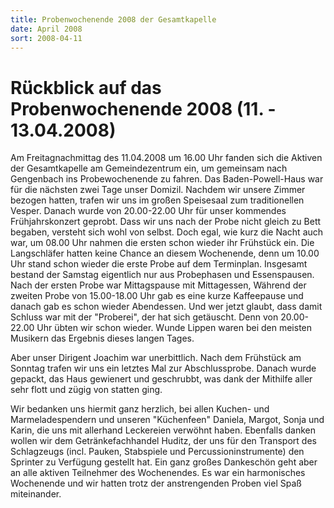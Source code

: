 ```yaml
---
title: Probenwochenende 2008 der Gesamtkapelle
date: April 2008
sort: 2008-04-11
---
```


Rückblick auf das Probenwochenende 2008 (11. - 13.04.2008)
==========================================================

Am Freitagnachmittag des 11.04.2008 um 16.00 Uhr fanden sich die Aktiven der Gesamtkapelle am Gemeindezentrum ein, um gemeinsam nach Gengenbach ins Probewochenende zu fahren. Das Baden-Powell-Haus war für die nächsten zwei Tage unser Domizil. Nachdem wir unsere Zimmer bezogen hatten, trafen wir uns im großen Speisesaal zum traditionellen Vesper. Danach wurde von 20.00-22.00 Uhr für unser kommendes Frühjahrskonzert geprobt. Dass wir uns nach der Probe nicht gleich zu Bett begaben, versteht sich wohl von selbst. Doch egal, wie kurz die Nacht auch war, um 08.00 Uhr nahmen die ersten schon wieder ihr Frühstück ein. Die Langschläfer hatten keine Chance an diesem Wochenende, denn um 10.00 Uhr stand schon wieder die erste Probe auf dem Terminplan. Insgesamt bestand der Samstag eigentlich nur aus Probephasen und Essenspausen. Nach der ersten Probe war Mittagspause mit Mittagessen, Während der  zweiten Probe von 15.00-18.00 Uhr gab es eine kurze Kaffeepause und danach gab es schon wieder Abendessen. Und wer jetzt glaubt, dass damit Schluss war mit der "Proberei", der hat sich getäuscht. Denn von 20.00-22.00 Uhr übten wir schon wieder. Wunde Lippen waren bei den meisten Musikern das Ergebnis dieses langen Tages. 

Aber unser Dirigent Joachim war unerbittlich. Nach dem Frühstück am Sonntag trafen wir uns ein letztes Mal zur Abschlussprobe. Danach wurde gepackt, das Haus gewienert und geschrubbt, was dank der Mithilfe aller sehr flott und zügig von statten ging.

Wir bedanken uns hiermit ganz herzlich, bei allen Kuchen- und Marmeladespendern und  unseren "Küchenfeen" Daniela, Margot, Sonja und Karin, die uns mit allerhand Leckereien verwöhnt haben. Ebenfalls danken wollen wir dem Getränkefachhandel Huditz, der uns für den Transport des Schlagzeugs (incl. Pauken, Stabspiele und Percussioninstrumente) den Sprinter zu Verfügung gestellt hat. Ein ganz großes Dankeschön geht aber an alle aktiven Teilnehmer des Wochenendes. Es war ein harmonisches Wochenende und  wir hatten trotz der anstrengenden Proben viel Spaß miteinander.
 
